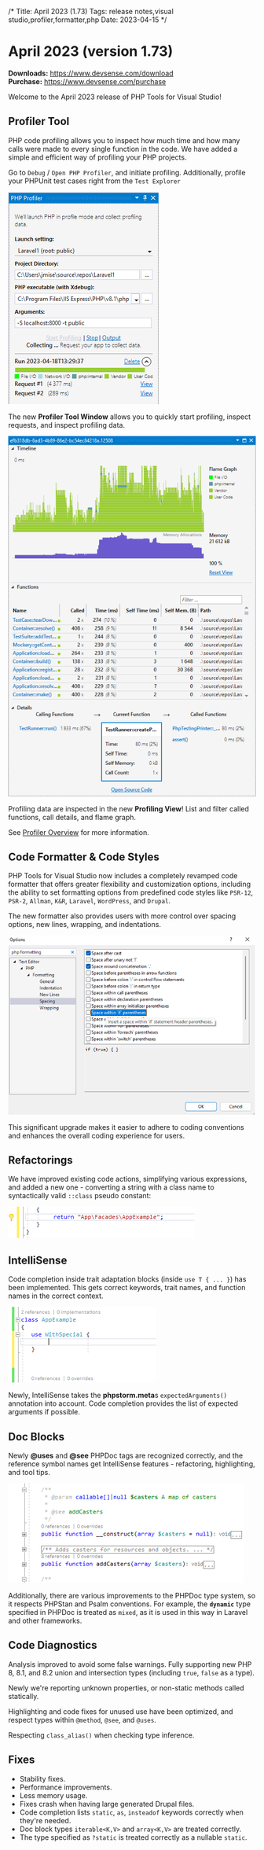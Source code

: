 /*
Title: April 2023 (1.73)
Tags: release notes,visual studio,profiler,formatter,php
Date: 2023-04-15
*/

# April 2023 (version 1.73)

**Downloads:** https://www.devsense.com/download<br/>
**Purchase:** https://www.devsense.com/purchase

Welcome to the April 2023 release of PHP Tools for Visual Studio!

## Profiler Tool

PHP code profiling allows you to inspect how much time and how many calls were made to every single function in the code. We have added a simple and efficient way of profiling your PHP projects.

Go to `Debug` / `Open PHP Profiler`, and initiate profiling. Additionally, profile your PHPUnit test cases right from the `Test Explorer`

![PHP Profiler Tool Window](imgs/vs-profiler-toolwindow.png)

The new **Profiler Tool Window** allows you to quickly start profiling, inspect requests, and inspect profiling data.

![PHP Profiler View](imgs/php-profiling-view.png)

Profiling data are inspected in the new **Profiling View**! List and filter called functions, call details, and flame graph.

See [Profiler Overview](https://docs.devsense.com/en/vs/profiling/overview) for more information.

## Code Formatter &amp; Code Styles

PHP Tools for Visual Studio now includes a completely revamped code formatter that offers greater flexibility and customization options, including the ability to set formatting options from predefined code styles like `PSR-12`, `PSR-2`, `Allman`, `K&R`, `Laravel`, `WordPress`, and `Drupal`. 

The new formatter also provides users with more control over spacing options, new lines, wrapping, and indentations.

![PHP Formatter Spacing Options](imgs/spacing.png)

This significant upgrade makes it easier to adhere to coding conventions and enhances the overall coding experience for users.

## Refactorings

We have improved existing code actions, simplifying various expressions, and added a new one - converting a string with a class name to syntactically valid `::class` pseudo constant:

![simplify PHP QNF in string code action](imgs/vs-qnf-action.gif)

## IntelliSense

Code completion inside trait adaptation blocks (inside `use T { ... }`) has been implemented. This gets correct keywords, trait names, and function names in the correct context.

![trait adaptation completion](imgs/vs-adaptation-completion.gif)

Newly, IntelliSense takes the **phpstorm.meta**s `expectedArguments()` annotation into account. Code completion provides the list of expected arguments if possible.

## Doc Blocks

Newly **@uses** and **@see** PHPDoc tags are recognized correctly, and the reference symbol names get IntelliSense features - refactoring, highlighting, and tool tips.

![PHPDoc see refactoring](imgs/vs-see-intellisense.gif)

Additionally, there are various improvements to the PHPDoc type system, so it respects PHPStan and Psalm conventions. For example, the **`dynamic`** type specified in PHPDoc is treated as `mixed`, as it is used in this way in Laravel and other frameworks.

## Code Diagnostics

Analysis improved to avoid some false warnings. Fully supporting new PHP 8, 8.1, and 8.2 union and intersection types (including `true`, `false` as a type).

Newly we're reporting unknown properties, or non-static methods called statically.

Highlighting and code fixes for unused use have been optimized, and respect types within `@method`, `@see`, and `@uses`.

Respecting `class_alias()` when checking type inference.

## Fixes

- Stability fixes.
- Performance improvements.
- Less memory usage.
- Fixes crash when having large generated Drupal files.
- Code completion lists `static`, `as`, `insteadof` keywords correctly when they're needed.
- Doc block types `iterable<K,V>` and `array<K,V>` are treated correctly.
- The type specified as `?static` is treated correctly as a nullable `static`.
